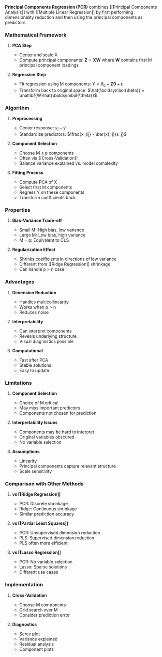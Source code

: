 **Principal Components Regression (PCR)** combines [[Principal Components Analysis]] with [[Multiple Linear Regression]] by first performing dimensionality reduction and then using the principal components as predictors.

### Mathematical Framework
1. **PCA Step**
   - Center and scale X
   - Compute principal components: $\mathbf{Z} = \mathbf{X}\mathbf{W}$
   where $\mathbf{W}$ contains first M principal component loadings

2. **Regression Step**
   - Fit regression using M components:
   $Y = \theta_0 + \mathbf{Z}\boldsymbol{\theta} + \epsilon$
   - Transform back to original space:
   $\hat{\boldsymbol{\beta}} = \mathbf{W}\hat{\boldsymbol{\theta}}$

### Algorithm
1. **Preprocessing**
   - Center response: $y_i - \bar{y}$
   - Standardize predictors: $\frac{x_{ij} - \bar{x}_j}{s_j}$

2. **Component Selection**
   - Choose M ≤ p components
   - Often via [[Cross-Validation]]
   - Balance variance explained vs. model complexity

3. **Fitting Process**
   - Compute PCA of X
   - Select first M components
   - Regress Y on these components
   - Transform coefficients back

### Properties
1. **Bias-Variance Trade-off**
   - Small M: High bias, low variance
   - Large M: Low bias, high variance
   - M = p: Equivalent to OLS

2. **Regularization Effect**
   - Shrinks coefficients in directions of low variance
   - Different from [[Ridge Regression]] shrinkage
   - Can handle p > n case

### Advantages
1. **Dimension Reduction**
   - Handles multicollinearity
   - Works when p > n
   - Reduces noise

2. **Interpretability**
   - Can interpret components
   - Reveals underlying structure
   - Visual diagnostics possible

3. **Computational**
   - Fast after PCA
   - Stable solutions
   - Easy to update

### Limitations
1. **Component Selection**
   - Choice of M critical
   - May miss important predictors
   - Components not chosen for prediction

2. **Interpretability Issues**
   - Components may be hard to interpret
   - Original variables obscured
   - No variable selection

3. **Assumptions**
   - Linearity
   - Principal components capture relevant structure
   - Scale sensitivity

### Comparison with Other Methods
1. **vs [[Ridge Regression]]**
   - PCR: Discrete shrinkage
   - Ridge: Continuous shrinkage
   - Similar prediction accuracy

2. **vs [[Partial Least Squares]]**
   - PCR: Unsupervised dimension reduction
   - PLS: Supervised dimension reduction
   - PLS often more efficient

3. **vs [[Lasso Regression]]**
   - PCR: No variable selection
   - Lasso: Sparse solutions
   - Different use cases

### Implementation
1. **Cross-Validation**
   - Choose M components
   - Grid search over M
   - Consider prediction error

2. **Diagnostics**
   - Scree plot
   - Variance explained
   - Residual analysis
   - Component plots
